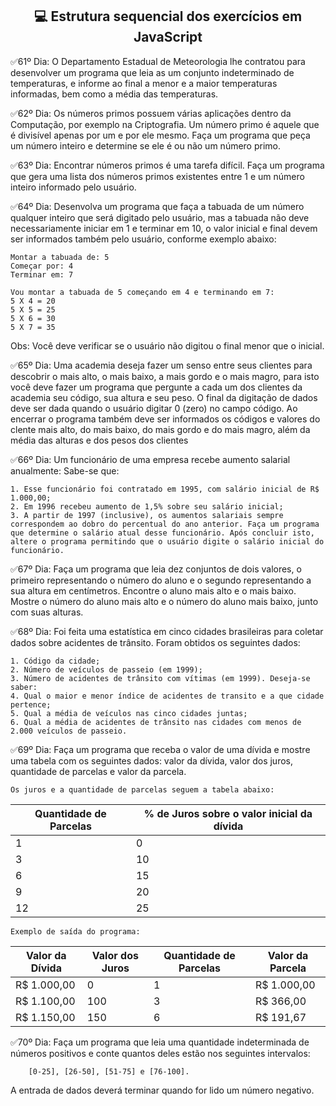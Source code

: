 <h2 align = 'center'> 💻 Estrutura sequencial dos exercícios em JavaScript</h2>

✅61º Dia: O Departamento Estadual de Meteorologia lhe contratou para desenvolver um programa que leia as um conjunto indeterminado de temperaturas, e informe ao final a menor e a maior temperaturas informadas, bem como a média das temperaturas.

✅62º Dia: Os números primos possuem várias aplicações dentro da Computação, por exemplo na Criptografia. Um número primo é aquele que é divisível apenas por um e por ele mesmo. Faça um programa que peça um número inteiro e determine se ele é ou não um número primo.

✅63º Dia: Encontrar números primos é uma tarefa difícil. Faça um programa que gera uma lista dos números primos existentes entre 1 e um número inteiro informado pelo usuário.

✅64º Dia: Desenvolva um programa que faça a tabuada de um número qualquer inteiro que será digitado pelo usuário, mas a tabuada não deve necessariamente iniciar em 1 e terminar em 10, o valor inicial e final devem ser informados também pelo usuário, conforme exemplo abaixo:


    Montar a tabuada de: 5
    Começar por: 4
    Terminar em: 7

    Vou montar a tabuada de 5 começando em 4 e terminando em 7:
    5 X 4 = 20
    5 X 5 = 25
    5 X 6 = 30
    5 X 7 = 35

Obs: Você deve verificar se o usuário não digitou o final menor que o inicial.

✅65º Dia: Uma academia deseja fazer um senso entre seus clientes para descobrir o mais alto, o mais baixo, a mais gordo e o mais magro, para isto você deve fazer um programa que pergunte a cada um dos clientes da academia seu código, sua altura e seu peso. O final da digitação de dados deve ser dada quando o usuário digitar 0 (zero) no campo código. Ao encerrar o programa também deve ser informados os códigos e valores do clente mais alto, do mais baixo, do mais gordo e do mais magro, além da média das alturas e dos pesos dos clientes

✅66º Dia: Um funcionário de uma empresa recebe aumento salarial anualmente: Sabe-se que:


    1. Esse funcionário foi contratado em 1995, com salário inicial de R$ 1.000,00;
    2. Em 1996 recebeu aumento de 1,5% sobre seu salário inicial;
    3. A partir de 1997 (inclusive), os aumentos salariais sempre correspondem ao dobro do percentual do ano anterior. Faça um programa que determine o salário atual desse funcionário. Após concluir isto, altere o programa permitindo que o usuário digite o salário inicial do funcionário.

✅67º Dia: Faça um programa que leia dez conjuntos de dois valores, o primeiro representando o número do aluno e o segundo representando a sua altura em centímetros. Encontre o aluno mais alto e o mais baixo. Mostre o número do aluno mais alto e o número do aluno mais baixo, junto com suas alturas.

✅68º Dia: Foi feita uma estatística em cinco cidades brasileiras para coletar dados sobre acidentes de trânsito. Foram obtidos os seguintes dados:

    1. Código da cidade;
    2. Número de veículos de passeio (em 1999);
    3. Número de acidentes de trânsito com vítimas (em 1999). Deseja-se saber:
    4. Qual o maior e menor índice de acidentes de transito e a que cidade pertence;
    5. Qual a média de veículos nas cinco cidades juntas;
    6. Qual a média de acidentes de trânsito nas cidades com menos de 2.000 veículos de passeio.

✅69º Dia: Faça um programa que receba o valor de uma dívida e mostre uma tabela com os seguintes dados: valor da dívida, valor dos juros, quantidade de parcelas e valor da parcela.

    Os juros e a quantidade de parcelas seguem a tabela abaixo:

| Quantidade de Parcelas | % de Juros sobre o valor inicial da dívida |
|---------|--------|
|1 | 0|
|3 | 10|
|6 | 15|
|9 | 20|
|12| 25|

    Exemplo de saída do programa:

|Valor da Dívida | Valor dos Juros |Quantidade de Parcelas | Valor da Parcela |
| --- | --- | --- | --- |
|R$ 1.000,00 | 0 | 1 |                   R$  1.000,00 |
|R$ 1.100,00 | 100 | 3 |  R$ 366,00 |
|R$ 1.150,00 | 150 | 6 |  R$  191,67|

✅70º Dia: Faça um programa que leia uma quantidade indeterminada de números positivos e conte quantos deles estão nos seguintes intervalos:

        [0-25], [26-50], [51-75] e [76-100]. 

A entrada de dados deverá terminar quando for lido um número negativo.